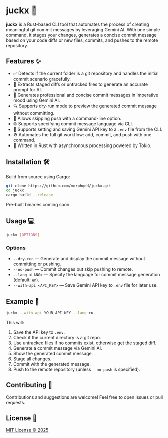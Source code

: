 
# juckx 🚀

**juckx** is a Rust-based CLI tool that automates the process of creating meaningful git commit messages by leveraging Gemini AI. With one simple command, it stages your changes, generates a concise commit message based on your code diffs or new files, commits, and pushes to the remote repository.

## Features ✨

- ✅ Detects if the current folder is a git repository and handles the initial commit scenario gracefully.  
- 📝 Extracts staged diffs or untracked files to generate an accurate prompt for AI.  
- 🤖 Generates professional and concise commit messages in imperative mood using Gemini AI.  
- 🔍 Supports dry-run mode to preview the generated commit message without committing.  
- 🚫 Allows skipping push with a command-line option.  
- 🌐 Supports specifying commit message language via CLI.  
- 🔑 Supports setting and saving Gemini API key to a `.env` file from the CLI.  
- ⚙️ Automates the full git workflow: add, commit, and push with one command.  
- 🦀 Written in Rust with asynchronous processing powered by Tokio.

## Installation 🛠️

Build from source using Cargo:

```bash
git clone https://github.com/morphqdd/juckx.git
cd juckx
cargo build --release
```

Pre-built binaries coming soon.

## Usage 💻

```bash
juckx [OPTIONS]
```

### Options

- `--dry-run` — Generate and display the commit message without committing or pushing.  
- `--no-push` — Commit changes but skip pushing to remote.  
- `--lang <LANG>` — Specify the language for commit message generation (default: `en`).  
- `--with-api <API_KEY>` — Save Gemini API key to `.env` file for later use.

## Example 🚀

```bash
juckx --with-api YOUR_API_KEY --lang ru
```

This will:  
1. Save the API key to `.env`.  
2. Check if the current directory is a git repo.  
3. Use untracked files if no commits exist, otherwise get the staged diff.  
4. Generate a commit message via Gemini AI.  
5. Show the generated commit message.  
6. Stage all changes.  
7. Commit with the generated message.  
8. Push to the remote repository (unless `--no-push` is specified).

## Contributing 🤝

Contributions and suggestions are welcome! Feel free to open issues or pull requests.

## License 📄

[MIT License © 2025](LICENSE)